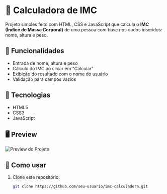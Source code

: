 # 🧮 Calculadora de IMC

Projeto simples feito com HTML, CSS e JavaScript que calcula o **IMC (Índice de Massa Corporal)** de uma pessoa com base nos dados inseridos: nome, altura e peso.

## 🚀 Funcionalidades

- Entrada de nome, altura e peso
- Cálculo do IMC ao clicar em "Calcular"
- Exibição do resultado com o nome do usuário
- Validação para campos vazios

## 📌 Tecnologias

- HTML5  
- CSS3  
- JavaScript

## 🖥️ Preview

![Preview do Projeto](coloque-aqui-um-print-ou-gif-do-projeto)

## 📂 Como usar

1. Clone este repositório:
   ```bash
   git clone https://github.com/seu-usuario/imc-calculadora.git
